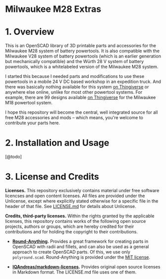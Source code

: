 # Milwaukee M28 Extras

# 1. Overview

This is an OpenSCAD library of 3D printable parts and accessories for the Milwaukee M28 system of battery powertools. It is also compatible with the Milwaukee V28 system of battery powertools (which is an earlier generation but mechanically compatible) and the Würth 28 V system of battery powertools, which is a whitelabeled version of the Milwaukee M28 system.

I started this because I needed parts and modifications to use these powertools in a mobile 24 V DC based workshop in an expedition truck. And there was basically nothing available for this system [on Thingiverse](https://www.thingiverse.com/search?q=Milwaukee+M28&type=things&sort=relevant) or anywhere else online, unlike for most other powertool systems. For example, there are 99 designs available [on Thingiverse](https://www.thingiverse.com/search?q=Milwaukee+M18&type=things&sort=relevant&page=4) for the Milwaukee M18 powertool system.

I hope this repository will become the central, well integrated source for all free M28 accessories and mods – which means, you're welcome to contribute your parts here.


# 2. Installation and Usage

[@todo]


# 3. License and Credits

**Licenses.** This repository exclusively contains material under free software licencses and open content licenses. All files are provided under the Unlicense, except where explicitly stated otherwise for a specific file in the header of that file. See [LICENSE.md](https://github.com/fairdirect/foodrescue-app/blob/master/LICENSE.md) for details about Unlicense.

**Credits, third-party licenses.** Within the rights granted by the applicable licenses, this repository contains works of the following open source projects, authors or groups, which are hereby credited for their contributions and for holding the copyright to their contributions.

* **[Round-Anything](https://github.com/Irev-Dev/Round-Anything/).** Provides a great framework for creating parts in OpenSCAD with radii and fillets, and can also be used as a general approach to create OpenSCAD parts. Of this, we use only `polyround.scad`. Round-Anything is provided under the [MIT license](https://github.com/Irev-Dev/Round-Anything/blob/master/LICENSE).

* **[IQAndreas/markdown-licenses](https://github.com/IQAndreas/markdown-licenses).** Provides original open source licenses in Markdown format. The LICENSE.md file uses one of them.